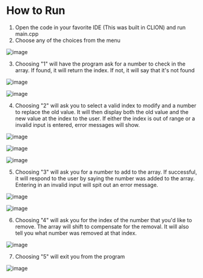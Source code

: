 # How to Run
1) Open the code in your favorite IDE (This was built in CLION) and run main.cpp
2) Choose any of the choices from the menu

![image](https://github.com/user-attachments/assets/7a6997c2-11ff-4626-9f8b-e17238344a37)

3) Choosing "1" will have the program ask for a number to check in the array. If found, it will return the index. If not, it will say that it's not found

![image](https://github.com/user-attachments/assets/ec2b113e-9a23-4e8f-a1a3-b316a69ccea5)

![image](https://github.com/user-attachments/assets/e35f8660-5e6b-4008-bfe6-e523a37a62ec)


4) Choosing "2" will ask you to select a valid index to modify and a number to replace the old value. It will then display both the old value and the new value at the index to the user. If either the index is out of range or a invalid input is entered, error messages will show.

![image](https://github.com/user-attachments/assets/a6e81d10-d1b1-421a-8351-8589b4c41882)

![image](https://github.com/user-attachments/assets/12325280-fa12-4c86-b98a-9772aac45bed)

![image](https://github.com/user-attachments/assets/47697f32-3aed-4259-9ee7-29ac0917299a)

5) Choosing "3" will ask you for a number to add to the array. If successful, it will respond to the user by saying the number was added to the array. Entering in an invalid input will spit out an error message.

![image](https://github.com/user-attachments/assets/594e11b7-a1dc-4186-b3aa-7de771041bf8)

![image](https://github.com/user-attachments/assets/7c968fcf-21f0-4632-9643-a1690f7aa849)

6) Choosing "4" will ask you for the index of the number that you'd like to remove. The array will shift to compensate for the removal. It will also tell you what number was removed at that index.

![image](https://github.com/user-attachments/assets/01c84b58-1dc3-478e-af54-14d00eb3cbf1)

7) Choosing "5" will exit you from the program

![image](https://github.com/user-attachments/assets/5157722d-084e-4cba-a1af-7f59b7b03c2d)

